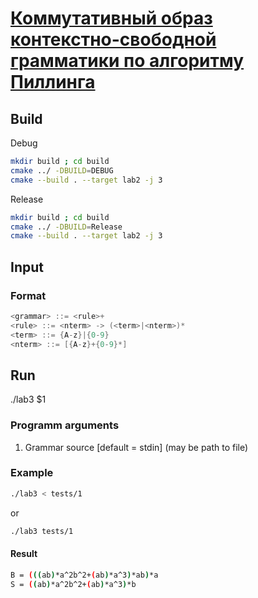 # [Коммутативный образ контекстно-свободной грамматики по алгоритму Пиллинга](https://github.com/TonitaN/FormalLanguageTheory/blob/main/2022/tasks/pilling1973_Parikh_image.pdf)

## Build
Debug
```sh
mkdir build ; cd build
cmake ../ -DBUILD=DEBUG
cmake --build . --target lab2 -j 3
```
Release
```sh
mkdir build ; cd build
cmake ../ -DBUILD=Release
cmake --build . --target lab2 -j 3
```
## Input
### Format
```c
<grammar> ::= <rule>+
<rule> ::= <nterm> -> (<term>|<nterm>)*
<term> ::= {A-z}|{0-9}
<nterm> ::= [{A-z}+{0-9}*]
```
## Run
./lab3 $1
### Programm arguments
1) Grammar source [default = stdin] (may be path to file)
### Example
```sh
./lab3 < tests/1
```
or
```sh
./lab3 tests/1
```
#### Result
```sh
B = (((ab)*a^2b^2+(ab)*a^3)*ab)*a
S = ((ab)*a^2b^2+(ab)*a^3)*b
```